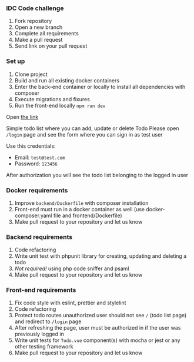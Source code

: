 ### IDC Code challenge

1) Fork repository
2) Open a new branch
3) Complete all requirements
4) Make a pull request
5) Send link on your pull request

### Set up

1) Clone project
2) Build and run all existing docker containers
3) Enter the back-end container or locally to install all dependencies with composer
4) Execute migrations and fixures
5) Run the front-end locally `npm run dev`

Open [the link](http://localhost:5173/)

Simple todo list where you can add, update or delete Todo
Please open `/login` page and see the form where you can sign in as test user

Use this credentials:
  - Email: `test@test.com`
  - Password: `123456`

After authorization you will see the todo list belonging to the logged in user

### Docker requirements

1) Improve `backend/Dockerfile` with composer installation
2) Front-end must run in a docker container as well (use docker-composer.yaml file and frontend/Dockerfile)
3) Make pull request to your repository and let us know

### Backend requirements

1) Code refactoring
2) Write unit test with phpunit library for creating, updating and deleting a todo
3) *Not required!* using php code sniffer and psaml
4) Make pull request to your repository and let us know

### Front-end requirements

1) Fix code style with eslint, prettier and stylelint
2) Code refactoring
3) Protect todo routes unauthorized user should not see `/` (todo list page) and redirect to `/login` page
4) After refreshing the page, user must be authorized in if the user was previously logged in
5) Write unit tests for `Todo.vue` component(s) with mocha or jest or any other testing framework
6) Make pull request to your repository and let us know

